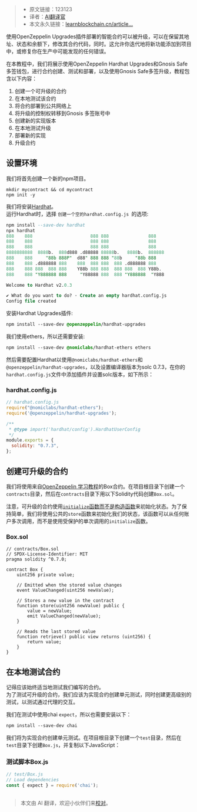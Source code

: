
>- 原文链接：123123
>- 译者：[AI翻译官](https://learnblockchain.cn/people/19584)
>- 本文永久链接：[learnblockchain.cn/article…](https://learnblockchain.cn/article/8246)
    
使用OpenZeppelin Upgrades插件部署的智能合约可以被升级，可以在保留其地址、状态和余额下，修改其合约代码，同时。这允许你迭代地将新功能添加到项目中，或修复你在生产中可能发现的任何错误。

在本教程中，我们将展示使用OpenZeppelin Hardhat Upgrades和Gnosis Safe多签钱包，进行合约创建、测试和部署，以及使用Gnosis Safe多签升级，教程包含以下内容：

1. 创建一个可升级的合约
2. 在本地测试该合约
3. 将合约部署到公共网络上
4. 将升级的控制权转移到Gnosis 多签账号中
5. 创建新的实现版本
6. 在本地测试升级
7. 部署新的实现
8. 升级合约

## 设置环境

我们将首先创建一个新的npm项目。

```shell
mkdir mycontract && cd mycontract
npm init -y
```

我们将安装[Hardhat](https://learnblockchain.cn/docs/hardhat/getting-started/)。\
运行Hardhat时，选择 `创建一个空的hardhat.config.js `的选项:

```sql
npm install --save-dev hardhat
npx hardhat
888    888                      888 888               888
888    888                      888 888               888
888    888                      888 888               888
8888888888  8888b.  888d888 .d88888 88888b.   8888b.  888888
888    888     "88b 888P"  d88" 888 888 "88b     "88b 888
888    888 .d888888 888    888  888 888  888 .d888888 888
888    888 888  888 888    Y88b 888 888  888 888  888 Y88b.
888    888 "Y888888 888     "Y88888 888  888 "Y888888  "Y888

Welcome to Hardhat v2.0.3

✔ What do you want to do? · Create an empty hardhat.config.js
Config file created
```

安装Hardhat Upgrades插件:

```css
npm install --save-dev @openzeppelin/hardhat-upgrades
```

我们使用ethers，所以还需要安装:

```css
npm install --save-dev @nomiclabs/hardhat-ethers ethers
```

然后需要配置Hardhat以使用`@nomiclabs/hardhat-ethers`和`@openzeppelin/hardhat-upgrades`，以及设置编译器版本为solc 0.7.3，在你的`hardhat.config.js`文件中添加插件并设置solc版本，如下所示：

### hardhat.config.js

```js
// hardhat.config.js
require("@nomiclabs/hardhat-ethers");
require('@openzeppelin/hardhat-upgrades');

/**
 * @type import('hardhat/config').HardhatUserConfig
 */
module.exports = {
  solidity: "0.7.3",
};
```

## 创建可升级的合约

我们将使用来自[OpenZeppelin 学习教程](https://docs.openzeppelin.com/learn/developing-smart-contracts#setting-up-a-solidity-project)的Box合约。在项目根目录下创建一个`contracts`目录，然后在`contracts`目录下用以下Solidity代码创建`Box.sol`。

注意，可升级的合约使用[`initialize`函数而不是构造函数](https://docs.openzeppelin.com/learn/upgrading-smart-contracts#initialization)来初始化状态。为了保持简单，我们将使用公共的`store`函数来初始化我们的状态，该函数可以从任何账户多次调用，而不是使用受保护的单次调用的`initialize`函数。

### Box.sol

```solidity
// contracts/Box.sol
// SPDX-License-Identifier: MIT
pragma solidity ^0.7.0;
 
contract Box {
    uint256 private value;
 
    // Emitted when the stored value changes
    event ValueChanged(uint256 newValue);
 
    // Stores a new value in the contract
    function store(uint256 newValue) public {
        value = newValue;
        emit ValueChanged(newValue);
    }
 
    // Reads the last stored value
    function retrieve() public view returns (uint256) {
        return value;
    }
}
```

## 在本地测试合约

记得应该始终适当地测试我们编写的合约。\
为了测试可升级的合约，我们应该为实现合约创建单元测试，同时创建更高级别的测试，以测试通过代理的交互。

我们在测试中使用chai `expect`，所以也需要安装以下：

```css
npm install --save-dev chai
```

我们将为实现合约创建单元测试。在项目根目录下创建一个`test`目录，然后在`test`目录下创建`Box.js`，并复制以下JavaScript：

### 测试脚本Box.js

```js
// test/Box.js
// Load dependencies
const { expect } = require('chai');
 
```


> 本文由 AI 翻译，欢迎小伙伴们来[校对](https://github.com/lbc-team/Pioneer/blob/master/translations/8246.md)。